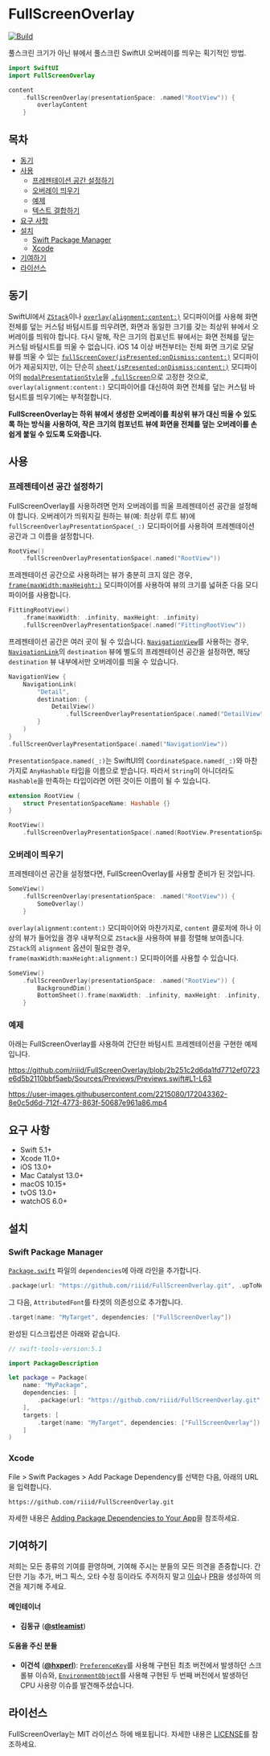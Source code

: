 # FullScreenOverlay

[![Build](https://github.com/riiid/FullScreenOverlay/actions/workflows/build.yml/badge.svg)](https://github.com/riiid/FullScreenOverlay/actions/workflows/build.yml)

풀스크린 크기가 아닌 뷰에서 풀스크린 SwiftUI 오버레이를 띄우는 획기적인 방법.

```swift
import SwiftUI
import FullScreenOverlay

content
    .fullScreenOverlay(presentationSpace: .named("RootView")) {
        overlayContent
    }
```

## 목차
- [동기](#동기)
- [사용](#사용)
    - [프레젠테이션 공간 설정하기](#프레젠테이션-공간-설정하기)
    - [오버레이 띄우기](#오버레이-띄우기)
    - [예제](#예제)
    - [텍스트 결합하기](#텍스트-결합하기)
- [요구 사항](#요구-사항)
- [설치](#설치)
    - [Swift Package Manager](#swift-package-manager)
    - [Xcode](#xcode)
- [기여하기](#기여하기)
- [라이선스](#라이선스)

## 동기

SwiftUI에서 [`ZStack`](https://developer.apple.com/documentation/swiftui/zstack)이나  [`overlay(alignment:content:)`](https://developer.apple.com/documentation/swiftui/view/overlay(alignment:content:)) 모디파이어를 사용해 화면 전체를 덮는 커스텀 바텀시트를 띄우려면, 화면과 동일한 크기를 갖는 최상위 뷰에서 오버레이를 띄워야 합니다. 다시 말해, 작은 크기의 컴포넌트 뷰에서는 화면 전체를 덮는 커스텀 바텀시트를 띄울 수 없습니다. iOS 14 이상 버전부터는 전체 화면 크기로 모달 뷰를 띄울 수 있는 [`fullScreenCover(isPresented:onDismiss:content:)`](https://developer.apple.com/documentation/swiftui/view/fullscreencover(ispresented:ondismiss:content:)) 모디파이어가 제공되지만, 이는 단순히 [`sheet(isPresented:onDismiss:content:)`](https://developer.apple.com/documentation/SwiftUI/view/sheet(isPresented:onDismiss:content:)) 모디파이어의 [`modalPresentationStyle`](https://developer.apple.com/documentation/uikit/uiviewcontroller/1621355-modalpresentationstyle)을 [`.fullScreen`](https://developer.apple.com/documentation/uikit/uimodalpresentationstyle/fullscreen)으로 고정한 것으로, `overlay(alignment:content:)` 모디파이어를 대신하여 화면 전체를 덮는 커스텀 바텀시트를 띄우기에는 부적절합니다.

**FullScreenOverlay는 하위 뷰에서 생성한 오버레이를 최상위 뷰가 대신 띄울 수 있도록 하는 방식을 사용하여, 작은 크기의 컴포넌트 뷰에 화면을 전체를 덮는 오버레이를 손쉽게 붙일 수 있도록 도와줍니다.**

## 사용

### 프레젠테이션 공간 설정하기

FullScreenOverlay를 사용하려면 먼저 오버레이를 띄울 프레젠테이션 공간을 설정해야 합니다. 오버레이가 띄워지길 원하는 뷰(예: 최상위 루트 뷰)에 `fullScreenOverlayPresentationSpace(_:)` 모디파이어를 사용하여 프레젠테이션 공간과 그 이름을 설정합니다.

```swift
RootView()
    .fullScreenOverlayPresentationSpace(.named("RootView"))
```

프레젠테이션 공간으로 사용하려는 뷰가 충분히 크지 않은 경우, [`frame(maxWidth:maxHeight:)`](https://developer.apple.com/documentation/swiftui/view/frame(minwidth:idealwidth:maxwidth:minheight:idealheight:maxheight:alignment:)) 모디파이어를 사용하여 뷰의 크기를 넓혀준 다음 모디파이어를 사용합니다.

```swift
FittingRootView()
    .frame(maxWidth: .infinity, maxHeight: .infinity)
    .fullScreenOverlayPresentationSpace(.named("FittingRootView"))
```

프레젠테이션 공간은 여러 곳이 될 수 있습니다. [`NavigationView`](https://developer.apple.com/documentation/swiftui/navigationview)를 사용하는 경우, [`NavigationLink`](https://developer.apple.com/documentation/swiftui/navigationlink)의 `destination` 뷰에 별도의 프레젠테이션 공간을 설정하면, 해당 `destination` 뷰 내부에서만 오버레이를 띄울 수 있습니다.

```swift
NavigationView {
    NavigationLink(
        "Detail",
        destination: {
            DetailView()
                .fullScreenOverlayPresentationSpace(.named("DetailView"))
        }
    )
}
.fullScreenOverlayPresentationSpace(.named("NavigationView"))
```

`PresentationSpace.named(_:)`는 SwiftUI의 `CoordinateSpace.named(_:)`와 마찬가지로 `AnyHashable` 타입을 이름으로 받습니다. 따라서 `String`이 아니더라도 `Hashable`을 만족하는 타입이라면 어떤 것이든 이름이 될 수 있습니다.

```swift
extension RootView {
    struct PresentationSpaceName: Hashable {}
}

RootView()
    .fullScreenOverlayPresentationSpace(.named(RootView.PresentationSpaceName()))
```

### 오버레이 띄우기

프레젠테이션 공간을 설정했다면, FullScreenOverlay를 사용할 준비가 된 것입니다.

```swift
SomeView()
    .fullScreenOverlay(presentationSpace: .named("RootView")) {
        SomeOverlay()
    }
```

`overlay(alignment:content:)` 모디파이어와 마찬가지로, `content` 클로저에 하나 이상의 뷰가 들어있을 경우 내부적으로 `ZStack`을 사용하여 뷰를 정렬해 보여줍니다. `ZStack`의 `alignment` 옵션이 필요한 경우, `frame(maxWidth:maxHeight:alignment:)` 모디파이어를 사용할 수 있습니다.

```swift
SomeView()
    .fullScreenOverlay(presentationSpace: .named("RootView")) {
        BackgroundDim()
        BottomSheet().frame(maxWidth: .infinity, maxHeight: .infinity, alignment: .bottom)
    }
```

### 예제

아래는 FullScreenOverlay를 사용하여 간단한 바텀시트 프레젠테이션을 구현한 예제입니다.

https://github.com/riiid/FullScreenOverlay/blob/2b251c2d6da1fd7712ef0723e6d5b2110bbf5aeb/Sources/Previews/Previews.swift#L1-L63

https://user-images.githubusercontent.com/2215080/172043362-8e0c5d6d-712f-4773-863f-50687e961a86.mp4

## 요구 사항

- Swift 5.1+
- Xcode 11.0+
- iOS 13.0+
- Mac Catalyst 13.0+
- macOS 10.15+
- tvOS 13.0+
- watchOS 6.0+

## 설치

### Swift Package Manager

[`Package.swift`](https://developer.apple.com/documentation/swift_packages/package) 파일의 `dependencies`에 아래 라인을 추가합니다.

```swift
.package(url: "https://github.com/riiid/FullScreenOverlay.git", .upToNextMajor(from: "1.0.0"))
```

그 다음, `AttributedFont`를 타겟의 의존성으로 추가합니다.

```swift
.target(name: "MyTarget", dependencies: ["FullScreenOverlay"])
```

완성된 디스크립션은 아래와 같습니다.

```swift
// swift-tools-version:5.1

import PackageDescription

let package = Package(
    name: "MyPackage",
    dependencies: [
        .package(url: "https://github.com/riiid/FullScreenOverlay.git", .upToNextMajor(from: "1.0.0"))
    ],
    targets: [
        .target(name: "MyTarget", dependencies: ["FullScreenOverlay"])
    ]
)
```

### Xcode

File > Swift Packages > Add Package Dependency를 선택한 다음, 아래의 URL을 입력합니다.

```
https://github.com/riiid/FullScreenOverlay.git
```

자세한 내용은 [Adding Package Dependencies to Your App](https://developer.apple.com/documentation/xcode/adding_package_dependencies_to_your_app)을 참조하세요.

## 기여하기

저희는 모든 종류의 기여를 환영하며, 기여해 주시는 분들의 모든 의견을 존중합니다. 간단한 기능 추가, 버그 픽스, 오타 수정 등이라도 주저하지 말고 [이슈](https://github.com/riiid/FullScreenOverlay/issues)나 [PR](https://github.com/riiid/FullScreenOverlay/pulls)을 생성하여 의견을 제기해 주세요.

#### 메인테이너

- **김동규** ([**@stleamist**](https://github.com/stleamist))

#### 도움을 주신 분들

- **이건석** ([**@hxperl**](https://github.com/hxperl)): [`PreferenceKey`](https://developer.apple.com/documentation/swiftui/preferencekey)를 사용해 구현된 최초 버전에서 발생하던 스크롤뷰 이슈와, [`EnvironmentObject`](https://developer.apple.com/documentation/swiftui/environmentobject)를 사용해 구현된 두 번째 버전에서 발생하던 CPU 사용량 이슈를 발견해주셨습니다.

## 라이선스

FullScreenOverlay는 MIT 라이선스 하에 배포됩니다. 자세한 내용은 [LICENSE](/LICENSE)를 참조하세요.
